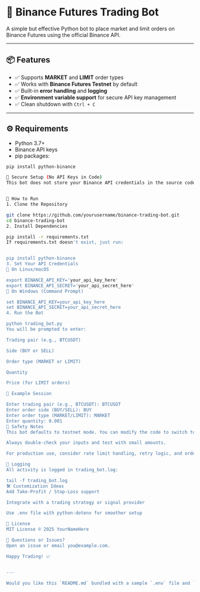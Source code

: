 # 🤖 Binance Futures Trading Bot

A simple but effective Python bot to place market and limit orders on Binance Futures using the official Binance API.

---

## 📦 Features

- ✅ Supports **MARKET** and **LIMIT** order types  
- ✅ Works with **Binance Futures Testnet** by default  
- ✅ Built-in **error handling** and **logging**  
- ✅ **Environment variable support** for secure API key management  
- ✅ Clean shutdown with `Ctrl + C`  

---

## ⚙️ Requirements

- Python 3.7+
- Binance API keys
- pip packages:

```bash
pip install python-binance

🔐 Secure Setup (No API Keys in Code)
This bot does not store your Binance API credentials in the source code.


🚀 How to Run
1. Clone the Repository

git clone https://github.com/yourusername/binance-trading-bot.git
cd binance-trading-bot
2. Install Dependencies

pip install -r requirements.txt
If requirements.txt doesn't exist, just run:


pip install python-binance
3. Set Your API Credentials
🔹 On Linux/macOS

export BINANCE_API_KEY='your_api_key_here'
export BINANCE_API_SECRET='your_api_secret_here'
🔹 On Windows (Command Prompt)

set BINANCE_API_KEY=your_api_key_here
set BINANCE_API_SECRET=your_api_secret_here
4. Run the Bot

python trading_bot.py
You will be prompted to enter:

Trading pair (e.g., BTCUSDT)

Side (BUY or SELL)

Order type (MARKET or LIMIT)

Quantity

Price (for LIMIT orders)

📝 Example Session

Enter trading pair (e.g., BTCUSDT): BTCUSDT
Enter order side (BUY/SELL): BUY
Enter order type (MARKET/LIMIT): MARKET
Enter quantity: 0.001
🧯 Safety Notes
This bot defaults to testnet mode. You can modify the code to switch to live trading (at your own risk).

Always double-check your inputs and test with small amounts.

For production use, consider rate limit handling, retry logic, and order book monitoring.

📁 Logging
All activity is logged in trading_bot.log:

tail -f trading_bot.log
🛠️ Customization Ideas
Add Take-Profit / Stop-Loss support

Integrate with a trading strategy or signal provider

Use .env file with python-dotenv for smoother setup

📜 License
MIT License © 2025 YourNameHere

💬 Questions or Issues?
Open an issue or email you@example.com.

Happy Trading! 📈


---

Would you like this `README.md` bundled with a sample `.env` file and `requirements.txt` for distribution? I can generate those too.
